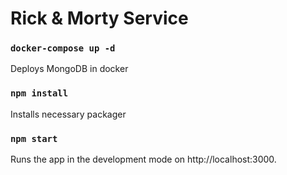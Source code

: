 # Rick & Morty Service

### `docker-compose up -d`

Deploys MongoDB in docker

### `npm install`

Installs necessary packager

### `npm start`

Runs the app in the development mode on http://localhost:3000.